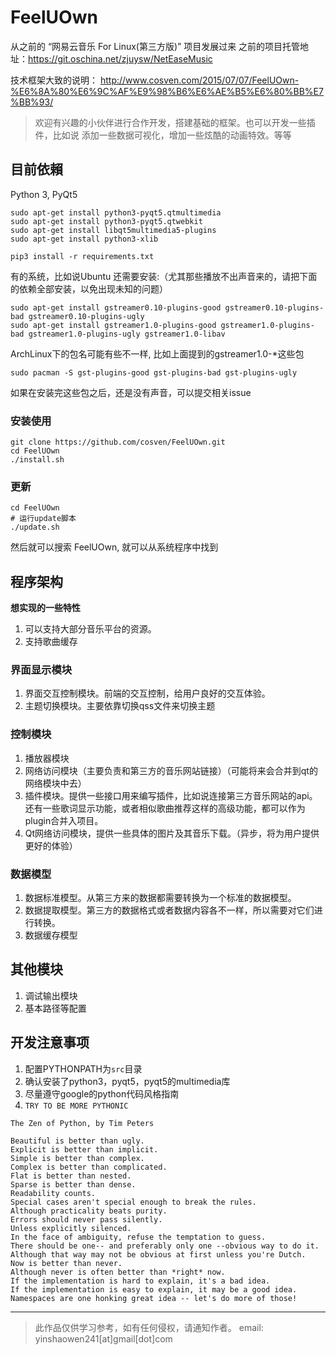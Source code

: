 # FeelUOwn

从之前的 “网易云音乐 For Linux(第三方版)” 项目发展过来
之前的项目托管地址：<https://git.oschina.net/zjuysw/NetEaseMusic>

技术框架大致的说明： <http://www.cosven.com/2015/07/07/FeelUOwn-%E6%8A%80%E6%9C%AF%E9%98%B6%E6%AE%B5%E6%80%BB%E7%BB%93/>

> 欢迎有兴趣的小伙伴进行合作开发，搭建基础的框架。也可以开发一些插件，比如说 添加一些数据可视化，增加一些炫酷的动画特效。等等

## 目前依賴
Python 3, PyQt5

```
sudo apt-get install python3-pyqt5.qtmultimedia
sudo apt-get install python3-pyqt5.qtwebkit
sudo apt-get install libqt5multimedia5-plugins
sudo apt-get install python3-xlib

pip3 install -r requirements.txt
```

有的系统，比如说Ubuntu 还需要安装:（尤其那些播放不出声音来的，请把下面的依赖全部安装，以免出现未知的问题）

```
sudo apt-get install gstreamer0.10-plugins-good gstreamer0.10-plugins-bad gstreamer0.10-plugins-ugly
sudo apt-get install gstreamer1.0-plugins-good gstreamer1.0-plugins-bad gstreamer1.0-plugins-ugly gstreamer1.0-libav
```

ArchLinux下的包名可能有些不一样, 比如上面提到的gstreamer1.0-*这些包


```
sudo pacman -S gst-plugins-good gst-plugins-bad gst-plugins-ugly
```

如果在安装完这些包之后，还是没有声音，可以提交相关issue

### 安装使用

```
git clone https://github.com/cosven/FeelUOwn.git
cd FeelUOwn
./install.sh
```

### 更新
```
cd FeelUOwn
# 运行update脚本
./update.sh
```

然后就可以搜索 FeelUOwn, 就可以从系统程序中找到


## 程序架构

**想实现的一些特性**

1. 可以支持大部分音乐平台的资源。
2. 支持歌曲缓存

### 界面显示模块
1. 界面交互控制模块。前端的交互控制，给用户良好的交互体验。
2. 主题切换模块。主要依靠切换qss文件来切换主题

### 控制模块
1. 播放器模块
2. 网络访问模块（主要负责和第三方的音乐网站链接）（可能将来会合并到qt的网络模块中去）
3. 插件模块。提供一些接口用来编写插件，比如说连接第三方音乐网站的api。还有一些歌词显示功能，或者相似歌曲推荐这样的高级功能，都可以作为plugin合并入项目。
4. Qt网络访问模块，提供一些具体的图片及其音乐下载。（异步，将为用户提供更好的体验）

### 数据模型
1. 数据标准模型。从第三方来的数据都需要转换为一个标准的数据模型。
2. 数据提取模型。第三方的数据格式或者数据内容各不一样，所以需要对它们进行转换。
3. 数据缓存模型

## 其他模块
1. 调试输出模块
2. 基本路径等配置

## 开发注意事项
1. 配置PYTHONPATH为`src`目录
2. 确认安装了python3，pyqt5，pyqt5的multimedia库
3. 尽量遵守google的python代码风格指南
4. `TRY TO BE MORE PYTHONIC`


```
The Zen of Python, by Tim Peters

Beautiful is better than ugly.
Explicit is better than implicit.
Simple is better than complex.
Complex is better than complicated.
Flat is better than nested.
Sparse is better than dense.
Readability counts.
Special cases aren't special enough to break the rules.
Although practicality beats purity.
Errors should never pass silently.
Unless explicitly silenced.
In the face of ambiguity, refuse the temptation to guess.
There should be one-- and preferably only one --obvious way to do it.
Although that way may not be obvious at first unless you're Dutch.
Now is better than never.
Although never is often better than *right* now.
If the implementation is hard to explain, it's a bad idea.
If the implementation is easy to explain, it may be a good idea.
Namespaces are one honking great idea -- let's do more of those!
```


-----------------------------------------
> 此作品仅供学习参考，如有任何侵权，请通知作者。
> email: yinshaowen241\[at\]gmail\[dot\]com
